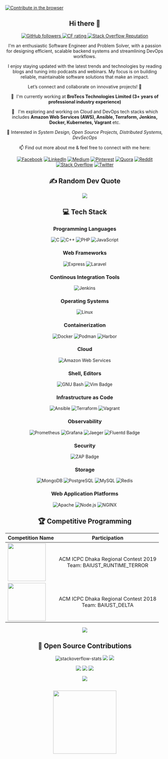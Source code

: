 

[![Contribute in the browser](https://gitpod.io/button/open-in-gitpod.svg)](https://gitpod.io/#https://github.com/samnoonabrar/samnoonabrar)

<h2 align="center"> Hi there 👋 <br/></h2> 
<div align="center">


<p align="center">
  <a href="https://github.com/samnoonabrar" >
    <img alt="GitHub followers" src="https://img.shields.io/github/followers/samnoonabrar?label=Github%20followers">
  </a> 


 <a href="https://codeforces.com/profile/samnoon">
    <img src="https://raw.githubusercontent.com/samnoonabrar/codeforces-stats/main/output/rating.svg" alt="CF rating" />
  </a>
  
 

 
  <a href="https://stackoverflow.com/users/8188682/samnoon">
    <img alt="Stack Overflow Reputation" src="https://img.shields.io/stackexchange/stackoverflow/r/8188682?color=orange&label=reputation&logo=stackoverflow">
  </a>	


  </p>

I'm an enthusiastic Software Engineer and Problem Solver, with a passion for designing efficient, scalable backend systems and streamlining DevOps workflows.

I enjoy staying updated with the latest trends and technologies by reading blogs and tuning into podcasts and webinars. My focus is on building reliable, maintainable software solutions that make an impact.

Let’s connect and collaborate on innovative projects! 🚀



 :office: &nbsp;I'm currently working at **BroTecs Technologies Limited (3+ years of professional industry experience)**
 
 :seedling: &nbsp; I'm exploring and working on Cloud and DevOps tech stacks which includes **Amazon Web Services (AWS), Ansible, Terraform, Jenkins, Docker, Kubernetes, Vagrant** etc.

 📖 Interested in *System Design, Open Source Projects, Distributed Systems, DevSecOps*

 📫 Find out more about me & feel free to connect with me here:


[![Facebook](https://img.shields.io/badge/Facebook-%231877F2.svg?logo=Facebook&logoColor=white)](https://facebook.com/samnoon.abrar) [![LinkedIn](https://img.shields.io/badge/LinkedIn-%230077B5.svg?logo=linkedin&logoColor=white)](https://linkedin.com/in/samnoon) [![Medium](https://img.shields.io/badge/Medium-12100E?logo=medium&logoColor=white)](https://medium.com/@samnoonabrar) [![Pinterest](https://img.shields.io/badge/Pinterest-%23E60023.svg?logo=Pinterest&logoColor=white)](https://pinterest.com/samnoonabrar) [![Quora](https://img.shields.io/badge/Quora-%23B92B27.svg?logo=Quora&logoColor=white)](https://quora.com/profile/Samnoon-Abrar) [![Reddit](https://img.shields.io/badge/Reddit-%23FF4500.svg?logo=Reddit&logoColor=white)](https://reddit.com/user/samnoonabrar) [![Stack Overflow](https://img.shields.io/badge/-Stackoverflow-FE7A16?logo=stack-overflow&logoColor=white)](https://stackoverflow.com/users/8188682) [![Twitter](https://img.shields.io/badge/Twitter-%231DA1F2.svg?logo=Twitter&logoColor=white)](https://twitter.com/samnoonabrar) 


</div>

















<h2 align="center">
✍️ Random Dev Quote
</h2>
<div align="center">

![](https://quotes-github-readme.vercel.app/api?type=horizontal&theme=gruvbox)

</div>












<h2 align="center">
💻 Tech Stack
</h2>

<div align="center">
	
### Programming Languages

![C](https://img.shields.io/badge/-C-00599C?logo=C&logoColor=white&style=flat)
![C++](https://img.shields.io/badge/-C%2B%2B-00599C?logo=C%2B%2B&logoColor=white&style=flat)
![PHP](https://img.shields.io/badge/-PHP-777BB4?logo=PHP&logoColor=white&style=flat)
![JavaScript](https://img.shields.io/badge/-JavaScript-F7DF1E?logo=Javascript&logoColor=black&style=flat)




### Web Frameworks

![Express](https://img.shields.io/badge/Express-000?logo=express&logoColor=fff&style=flat)
![Laravel](https://img.shields.io/badge/Laravel-FF2D20?logo=laravel&logoColor=fff&style=flat)

### Continous Integration Tools

![Jenkins](https://img.shields.io/badge/Jenkins-D24939?logo=jenkins&logoColor=fff&style=flat)

### Operating Systems
![Linux](https://img.shields.io/badge/Linux-FCC624?style=flat&logo=Linux&logoColor=black)

### Containerization 
![Docker](https://img.shields.io/badge/Docker-2496ED?logo=docker&logoColor=fff&style=flat)
![Podman](https://img.shields.io/badge/Podman-892CA0?logo=podman&logoColor=fff&style=flat)
![Harbor](https://img.shields.io/badge/Harbor-60B932?logo=harbor&logoColor=fff&style=flat)

### Cloud 
![Amazon Web Services](https://img.shields.io/badge/Amazon%20Web%20Services-232F3E?logo=amazonwebservices&logoColor=fff&style=flat)

### Shell, Editors

![GNU Bash](https://img.shields.io/badge/GNU%20Bash-4EAA25?logo=gnubash&logoColor=fff&style=flat) 
![Vim Badge](https://img.shields.io/badge/Vim-019733?logo=vim&logoColor=fff&style=flat)


### Infrastructure as Code
![Ansible](https://img.shields.io/badge/Ansible-E00?logo=ansible&logoColor=fff&style=flat)
![Terraform](https://img.shields.io/badge/Terraform-%23623CE4.svg?style=flat-square&logo=Terraform&logoColor=white)
![Vagrant](https://img.shields.io/badge/Vagrant-%231563FF.svg?style=flat-square&logo=Vagrant&logoColor=white)

### Observability 
![Prometheus](https://img.shields.io/badge/Prometheus-000000?style=flat&logo=Prometheus&labelColor=000000)
![Grafana](https://img.shields.io/badge/Grafana-black?style=flat&logo=Grafana)
![Jaeger](https://img.shields.io/badge/Jaeger-66CFE3?logo=jaeger&logoColor=fff&style=flat)
![Fluentd Badge](https://img.shields.io/badge/Fluentd-0E83C8?logo=fluentd&logoColor=fff&style=flat)

### Security

![ZAP Badge](https://img.shields.io/badge/ZAP-00549E?logo=zap&logoColor=fff&style=flat)

### Storage
![MongoDB](https://img.shields.io/badge/MongoDB-47A248?logo=mongodb&logoColor=fff&style=flat)
![PostgreSQL](https://img.shields.io/badge/PostgreSQL-4169E1?logo=postgresql&logoColor=fff&style=flat)
![MySQL](https://img.shields.io/badge/-MySQL-4479A1?logo=Mysql&logoColor=white&style=flat)
![Redis](https://img.shields.io/badge/Redis-%23DC382D.svg?style=flat-square&logo=Redis&logoColor=white)

### Web Application Platforms
![Apache](https://img.shields.io/badge/Apache-D22128?logo=apache&logoColor=fff&style=flat)
![Node.js](https://img.shields.io/badge/Node.js-5FA04E?logo=nodedotjs&logoColor=fff&style=flat)
![NGINX](https://img.shields.io/badge/NGINX-009639?logo=nginx&logoColor=fff&style=flat)




</div>



<h2 align="center">
🏆 Competitive Programming
</h2>
<div align="center">

| Competition Name| Participation |
| :----- | :----: |
| <img width="120px" src="https://www.hmc.edu/about-hmc/wp-content/uploads/sites/2/2019/01/icpc19.png" />  | ACM ICPC Dhaka Regional Contest 2019 <br /> Team: BAIUST_RUNTIME_TERROR  |
| <img width="120px" src="https://www.hmc.edu/about-hmc/wp-content/uploads/sites/2/2019/01/icpc19.png" />  | ACM ICPC Dhaka Regional Contest 2018 <br /> Team: BAIUST_DELTA  |


![](https://raw.githubusercontent.com/samnoonabrar/codeforces-stats/main/output/light_card.svg)

</div>



<h2 align="center">
🤝 Open Source Contributions
</h2>


<div align="center">



![stackoverflow-stats](https://github-stackoverflow-readme.vercel.app/?userId=8188682)
![](https://github-readme-activity-graph.vercel.app/graph?username=samnoonabrar&bg_color=71797E&theme=merko&area=true&hide_border=false&height=250&days=30&custom_title=samnoonabrar's%20Github%20Contribution%20Graph&radius=10)
![](http://github-profile-summary-cards.vercel.app/api/cards/repos-per-language?username=samnoonabrar&theme=default)

![](http://github-profile-summary-cards.vercel.app/api/cards/most-commit-language?username=samnoonabrar&theme=default)
![](http://github-profile-summary-cards.vercel.app/api/cards/stats?username=samnoonabrar&theme=default)
![](http://github-profile-summary-cards.vercel.app/api/cards/productive-time?username=samnoonabrar&theme=default&utcOffset=8)


![](http://github-profile-summary-cards.vercel.app/api/cards/profile-details?username=samnoonabrar&theme=default)

</div>






</div>
<h2 align="center">
  <img align='center' src="https://github.com/samnoonabrar/samnoonabrar/blob/main/portal-3.gif" width='200'>
</h2>
